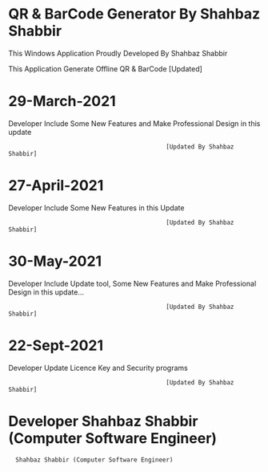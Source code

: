 # QR & BarCode Generator By Shahbaz Shabbir
This Windows Application Proudly Developed By Shahbaz Shabbir

This Application Generate Offline QR & BarCode
                                                [Updated]
# 29-March-2021
Developer Include Some New Features and Make Professional Design in this update
                                                                      
                                                [Updated By Shahbaz Shabbir]
                                                                      

# 27-April-2021
Developer Include Some New Features in this Update
                                                                      
                                                [Updated By Shahbaz Shabbir]
                                                                      
# 30-May-2021
Developer Include Update tool, Some New Features and Make Professional Design in this update...
                                                                      
                                                [Updated By Shahbaz Shabbir]

# 22-Sept-2021
Developer Update Licence Key and Security programs
                                                                      
                                                [Updated By Shahbaz Shabbir]

 
# Developer Shahbaz Shabbir (Computer Software Engineer)


      Shahbaz Shabbir (Computer Software Engineer)
      
